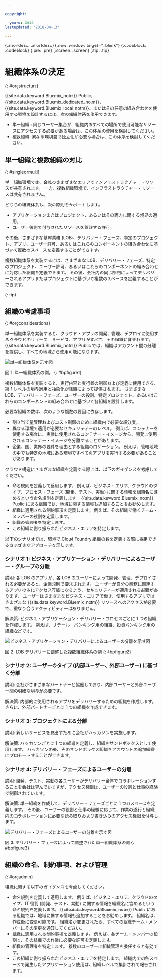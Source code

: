 ```yaml
---

copyright:

  years: 2018
lastupdated: "2018-04-13"

---
```


{:shortdesc: .shortdesc}
{:new_window: target="_blank"}
{:codeblock: .codeblock}
{:pre: .pre}
{:screen: .screen}
{:tip: .tip}

# 組織体系の決定
{: #orgstructure}

{{site.data.keyword.Bluemix_notm}} Public、{{site.data.keyword.Bluemix_dedicated_notm}}、{{site.data.keyword.Bluemix_local_notm}}、またはその任意の組み合わせを使用する環境を設計するには、次の組織体系を使用できます。

* 単一組織:: 同じユーザー集合が、組織内のすべての場所で使用可能なリソースにアクセスする必要がある場合は、この体系の使用を検討してください。
* 複数組織: 異なる環境間で独立性が必要な場合は、この体系を検討してください。

## 単一組織と複数組織の対比
{: #singleormulti}

単一組織環境では、会社のさまざまなエリアでインフラストラクチャー・リソースが共有されます。 一方、複数組織環境で、インフラストラクチャー・リソースは共有されません。

どちらの組織体系も、次の原則をサポートします。

* アプリケーションまたはプロジェクト、あるいはその両方に関する境界の適用。
* ユーザー役割で付与されたリソースを管理する許可。

その後、さまざまな基幹業務 (LOB)、デリバリー・フェーズ、特定のプロジェクト、アプリ、ユーザー許可、あるいはこれらのコンポーネントの組み合わせに基づいて複数のスペースを定義することができます。

複数組織体系を実装するには、さまざまな LOB、デリバリー・フェーズ、特定のプロジェクト、ユーザー許可、あるいはこれらのコンポーネントの組み合わせに対応した組織を定義できます。 その後、会社内の同じ部門によってデリバリーされるアプリまたはプロジェクトに基づいて複数のスペースを定義することができます。

{: tip}

## 組織の考慮事項
{: #orgconsiderations}

単一組織体系を実装すると、クラウド・アプリの開発、管理、デプロイに使用するクラウドのリソース、サービス、アプリがすべて、その組織に含まれます。 {{site.data.keyword.Bluemix_notm}} Public では、組織はアカウント間の分離を提供し、すべての地域から使用可能になります。

 ![単一組織体系を示す図](img/singleorg_example.svg "{{site.data.keyword.Bluemix_notm}} 内の単一組織体系を示す図")

 図 1. 単一組織体系の例。
{: #bpfigure1}

複数組織体系を実装すると、実行内容と実行者の制御および定義に使用できる、第 1 レベルの境界適用と抽象化が組織によって提供されます。 さまざまな LOB、デリバリー・フェーズ、ユーザーの役割、特定プロジェクト、あるいはこれらのコンポーネントの組み合わせに基づいて各組織を設計します。  

必要な組織の数は、次のような複数の要因に依存します。

* 割り当て量管理およびコスト制御のために組織内で必要な細分度。
* 異なる環境で適用が必要なセキュリティーのレベル。 例えば、コンテナーを使用する場合に、実動に使用されるコンテナー・イメージから、開発に使用されるコンテナー・イメージを分離することがあります。
* 企業、国、業界の要件を理由とする組織のロケーション。 例えば、管轄地域の中でも特定の地域にある環境ですべてのアプリを実行する必要があることがあります。

クラウド構造にさまざまな組織を定義する際には、以下のガイダンスを考慮してください。

* 命名規則を定義して適用します。 例えば、ビジネス・エリア、クラウドのタイプ、プロセス・フェーズ (開発、テスト、実動) に関する情報を組織名に含めるという命名規則を定義します。 {{site.data.keyword.Bluemix_notm}} Public にある組織では、地域に関する情報も追加することをお勧めします。
* 組織に適用される制約事項を定義します。 例えば、その組織で働くチーム・メンバーの役割を定義します。
* 組織の管理者を特定します。
* この組織に割り振られたビジネス・エリアを特定します。

以下のシナリオでは、環境で Cloud Foundry 組織の数を定義する際に採用できるさまざまなアプローチを示します。

### シナリオ 1: ビジネス・アプリケーション・デリバリーによるユーザー・グループの分離

 説明: 各 LOB のアプリが、各 LOB のユーザーによって開発、管理、デプロイされる必要があると、企業規則で要求されます。 ユーザーが自分の業務に関連するアプリのみにアクセス可能になるよう、セキュリティーが適用される必要があります。 ユーザーはさまざまなビジネス・エリアで働き、使用するアプリではさまざまな {{site.data.keyword.Bluemix_notm}} リソースへのアクセスが必要で、重なり合うアクティビティーはありません。

  解決策: ビジネス・アプリケーション・デリバリー・プロセスごとに 1 つの組織を作成します。 例えば、リテール・バンキング用の組織、投資バンキング用の組織などです。

  ![ビジネス・アプリケーション・デリバリーによるユーザーの分離を示す図](img/bank_example.svg "ビジネス・アプリケーション・デリバリーによるユーザーの分離を示す図")

  図 2. LOB デリバリーに調整した複数組織体系の例
{: #bpfigure2}

### シナリオ 2: ユーザーのタイプ (内部ユーザー、外部ユーザー) に基づく分離

  説明: 会社がさまざまなパートナーと協働しており、内部ユーザーと外部ユーザー間の明確な境界が必要です。

  解決策: 内部的に使用されるアプリをデリバリーするための組織を作成します。 さらに、外部パートナーごとに 1 つの組織を作成できます。

### シナリオ 3: プロジェクトによる分離

  説明: 新しいサービスを見出すために会社がハッカソンを実施します。  

  解決策: ハッカソンごとに 1 つの組織を定義し、組織をサンドボックスとして使用します。 ハッカソンの後、そのサンドボックス組織をアカウントの追加組織にプロモートすることができます。

### シナリオ 4: デリバリー・フェーズによるユーザーの分離

  説明: 開発、テスト、実動の各ユーザーがデリバリー全体でコラボレーションすることを会社は望んでいますが、アクセス権限は、ユーザーの役割と仕事の経験で制御されています。

  解決策: 単一組織を作成して、デリバリー・フェーズごとに 1 つのスペースを定義します。 その後、ユーザーの役割と仕事の経験に応じて、作業の遂行と組織内のコラボレーションに必要な読み取りおよび書き込みのアクセス権限を付与します。

  ![デリバリー・フェーズによるユーザーの分離を示す図](img/user_groups_example.svg "デリバリー・フェーズによるユーザーの分離を示す図")

   図 3. デリバリー・フェーズによって調整された単一組織体系の例
{: #bpfigure3}

## 組織の命名、制約事項、および管理
{: #orgadmin}   

組織に関する以下のガイダンスを考慮してください。

* 命名規則を定義して適用します。 例えば、ビジネス・エリア、クラウドのタイプ、IT 役割 (開発、テスト、実動) に関する情報を組織名に含めるという命名規則を定義します。 {{site.data.keyword.Bluemix_notm}} Public にある組織では、地域に関する情報も追加することをお勧めします。 組織名は、作成後に変更可能です。 組織名が変更されたら、すべての組織チーム・メンバーにその変更を通知してください。
* 組織に適用される制約事項を定義します。 例えば、各チーム・メンバーの役割と、その組織での作業に必要な許可を定義します。
* 組織の管理者を特定します。 複数のユーザーに組織管理を委任すると有効です。
* この組織に割り振られたビジネス・エリアを特定します。 組織内での各スペースで発生したアプリケーション使用は、組織レベルで集計されて報告されます。

